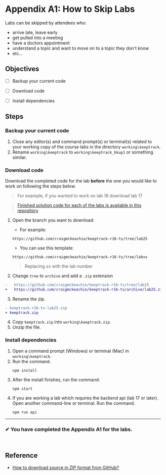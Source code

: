 # Appendix A1: How to Skip Labs

Labs can be skipped by attendees who:
- arrive late, leave early
- get pulled into a meeting
- have a doctors appointment
- understand a topic and want to move on to a topic they don't know
- etc...

## Objectives

- [ ] Backup your current code
- [ ] Download code
- [ ] Install dependencies


## Steps

### Backup your current code

1. Close any editor(s) and command prompt(s) or terminal(s) related to your working copy of the course labs in the directory `working\keeptrack`.
1. Rename `working\keeptrack` to `working\keeptrack_bkup1` or something similar.


### Download code
Download the completed code for the lab **before** the one you would like to work on following the steps below.
   > For example, if you wanted to work on lab 18 download lab 17

   > [Finished solution code for each of the labs is available in this repository](https://github.com/craigmckeachie/keeptrack-r16-ts)

1. Open the branch you want to download: 
   - For example:
    ```shell
    https://github.com/craigmckeachie/keeptrack-r16-ts/tree/lab25 
    ```
   - You can use this template:
    ```shell
    https://github.com/craigmckeachie/keeptrack-r16-ts/tree/labxx 
    ```
    > Replacing xx with the lab number
   

 2. Change `tree` to `archive` and add a `.zip` extension
 ```diff
 -   https://github.com/craigmckeachie/keeptrack-r16-ts/tree/lab25
 +   https://github.com/craigmckeachie/keeptrack-r16-ts/archive/lab25.zip 
 ```
 3. Rename the zip.
 ```diff
 - keeptrack-r16-ts-lab25.zip
 + keeptrack.zip
 ``` 
 4. Copy `keeptrack.zip` into `working\keeptrack.zip`.
 5. Unzip the file.

### Install dependencies
1. Open a command prompt (Windows) or terminal (Mac) in `working\keeptrack`.
1. Run the command.
    ```shell
    npm install
    ```
1. After the install finishes, run the command.
    ```shell
    npm start
    ```
1. If you are working a lab which requires the backend api (lab 17 or later). Open another command-line or terminal. Run the command.
    ```shell
    npm run api
    ```


---

### &#10004; You have completed the Appendix A1 for the labs.


<br>

## Reference
- [How to download source in ZIP format from GitHub?](https://stackoverflow.com/questions/2751227/how-to-download-source-in-zip-format-from-github)

